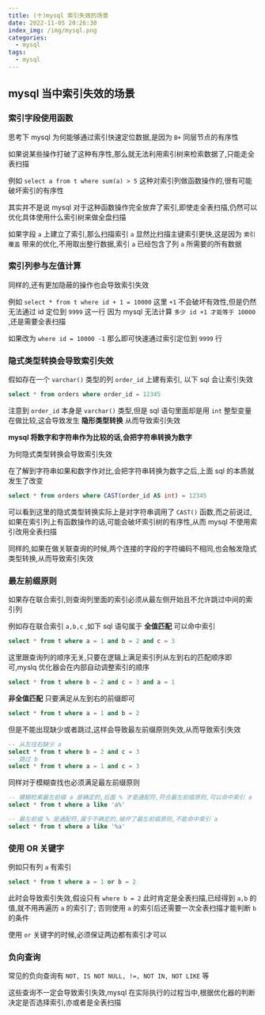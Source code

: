```yaml
---
title: (十)mysql 索引失效的场景
date: 2022-11-05 20:26:30
index_img: /img/mysql.png
categories:
  - mysql 
tags:
  - mysql
---
```


## mysql 当中索引失效的场景

### 索引字段使用函数

思考下 mysql 为何能够通过索引快速定位数据,是因为 `B+` 同层节点的有序性

如果说某些操作打破了这种有序性,那么就无法利用索引树来检索数据了,只能走全表扫描

例如 `select a from t where sum(a) > 5` 这种对索引列做函数操作的,很有可能破坏索引的有序性

其实并不是说 mysql 对于这种函数操作完全放弃了索引,即使走全表扫描,仍然可以优化具体使用什么索引树来做全盘扫描

如果字段 `a` 上建立了索引,那么扫描索引 `a` 显然比扫描主键索引更快,这是因为 `索引覆盖` 带来的优化,不用取出整行数据,索引 `a` 已经包含了列 `a` 所需要的所有数据

### 索引列参与左值计算

同样的,还有更加隐蔽的操作也会导致索引失效

例如 `select * from t where id + 1 = 10000` 这里 `+1` 不会破坏有效性,但是仍然无法通过 id 定位到 `9999` 这一行 因为 mysql 无法计算 `多少 id +1 才能等于 10000`
,还是需要全表扫描

如果改为 `where id = 10000 -1` 那么即可快速通过索引定位到 `9999` 行

### 隐式类型转换会导致索引失效

假如存在一个 `varchar()` 类型的列 `order_id` 上建有索引, 以下 sql 会让索引失效

```sql
select * from orders where order_id = 12345
```

注意到 `order_id` 本身是 `varchar()` 类型,但是 sql 语句里面却是用 `int` 整型变量在做比较,这会导致发生 **隐形类型转换** 从而导致索引失效

**mysql 将数字和字符串作为比较的话,会把字符串转换为数字**

为何隐式类型转换会导致索引失效

在了解到字符串如果和数字作对比,会把字符串转换为数字之后,上面 sql 的本质就发生了改变

```sql
select * from orders where CAST(order_id AS int) = 12345
```

可以看到这里的隐式类型转换实际上是对字符串调用了 `CAST()` 函数,而之前说过,如果在索引列上有函数操作的话,可能会破坏索引树的有序性,从而 mysql 不使用索引改用全表扫描

同样的,如果在做关联查询的时候,两个连接的字段的字符编码不相同,也会触发隐式类型转换,从而导致索引失效

### 最左前缀原则

如果存在联合索引,则查询列里面的索引必须从最左侧开始且不允许跳过中间的索引列

例如存在联合索引 `a,b,c` ,如下 sql 语句属于 **全值匹配** 可以命中索引

```sql
select * from t where a = 1 and b = 2 and c = 3
```

这里跟查询列的顺序无关,只要在逻辑上满足索引列从左到右的匹配顺序即可,myslq 优化器会在内部自动调整索引的顺序

```sql
select * from t where b = 2 and c = 3 and a = 1
```

**非全值匹配** 只要满足从左到右的前缀即可

```sql
select * from t where a = 1 and b = 2
```

但是不能出现缺少或者跳过,这样会导致最左前缀原则失效,从而导致索引失效

```sql
-- 从左往右缺少 a
select * from t where b = 2 and c = 3 
-- 跳过 b
select * from t where a = 1 and c = 3
```

同样对于模糊查找也必须满足最左前缀原则

```sql
-- 模糊检索最左前缀 a 是确定的,后面 % 才是通配符,符合最左前缀原则,可以命中索引 a
select * from t where a like 'a%'

-- 最左前缀 % 是通配符,属于不确定的,破坏了最左前缀原则,不能命中索引 a
select * from t where a like '%a'
```

### 使用 OR 关键字

例如只有列 `a` 有索引

```sql
select * from t where a = 1 or b = 2
```

此时会导致索引失效,假设只有 `where b = 2` 此时肯定是全表扫描,已经得到 `a,b` 的值,就不用再遍历 `a` 的索引了; 否则使用 `a` 的索引后还需要一次全表扫描才能判断 `b` 的条件

使用 `or` 关键字的时候,必须保证两边都有索引才可以

### 负向查询

常见的负向查询有 `NOT, IS NOT NULL, !=, NOT IN, NOT LIKE` 等

这些查询不一定会导致索引失效,mysql 在实际执行的过程当中,根据优化器的判断决定是否选择索引,亦或者是全表扫描